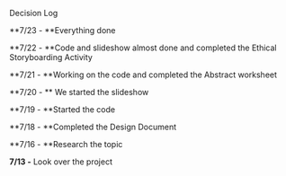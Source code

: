 Decision Log

**7/23 - **Everything done

**7/22 - **Code and slideshow almost done and completed the Ethical Storyboarding Activity

**7/21 -  **Working on the code and completed the Abstract worksheet

**7/20 - ** We started the slideshow

**7/19 -  **Started the code

**7/18 - **Completed the Design Document

**7/16 - **Research the topic

**7/13 -** Look over the project
